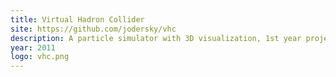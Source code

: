 ```yaml
---
title: Virtual Hadron Collider
site: https://github.com/jodersky/vhc
description: A particle simulator with 3D visualization, 1st year project in physics CS course.
year: 2011
logo: vhc.png
---
```

